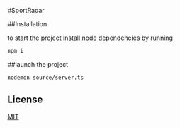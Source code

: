 #SportRadar

##Installation

to start the project install node dependencies by running 

```bash
npm i
```


##launch the project

```bash
nodemon source/server.ts
```

## License
[MIT](https://choosealicense.com/licenses/mit/)